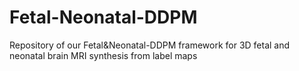 # Fetal-Neonatal-DDPM
Repository of our Fetal&amp;Neonatal-DDPM framework for 3D fetal and neonatal brain MRI synthesis from label maps
